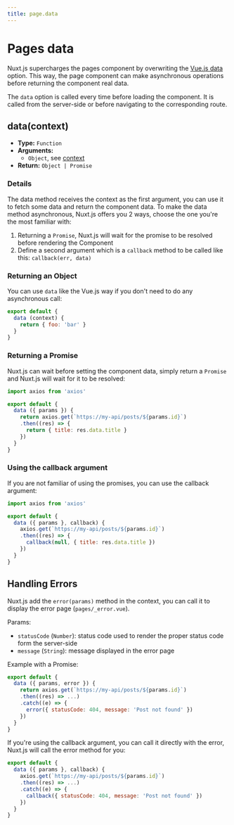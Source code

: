 ```yaml
---
title: page.data
---
```


# Pages data

Nuxt.js supercharges the pages component by overwriting the [Vue.js data](https://vuejs.org/v2/api/#data) option. This way, the page component can make asynchronous operations before returning the component real data.

The `data` option is called every time before loading the component. It is called from the server-side or before navigating to the corresponding route.

## data(context)

- **Type:** `Function`
- **Arguments:**
  - `Object`, see [context](/api/pages-context)
- **Return:** `Object | Promise`

### Details

The data method receives the context as the first argument, you can use it to fetch some data and return the component data. To make the data method asynchronous, Nuxt.js offers you 2 ways, choose the one you're the most familiar with:

1. Returning a `Promise`, Nuxt.js will wait for the promise to be resolved before rendering the Component
2. Define a second argument which is a `callback` method to be called like this: `callback(err, data)`

### Returning an Object

You can use `data` like the Vue.js way if you don't need to do any asynchronous call:

```js
export default {
  data (context) {
    return { foo: 'bar' }
  }
}
```

### Returning a Promise

Nuxt.js can wait before setting the component data, simply return a `Promise` and Nuxt.js will wait for it to be resolved:

```js
import axios from 'axios'

export default {
  data ({ params }) {
    return axios.get(`https://my-api/posts/${params.id}`)
    .then((res) => {
      return { title: res.data.title }
    })
  }
}
```

### Using the callback argument

If you are not familiar of using the promises, you can use the callback argument:

```js
import axios from 'axios'

export default {
  data ({ params }, callback) {
    axios.get(`https://my-api/posts/${params.id}`)
    .then((res) => {
      callback(null, { title: res.data.title })
    })
  }
}
```

## Handling Errors

Nuxt.js add the `error(params)` method in the context, you can call it to display the error page (`pages/_error.vue`).

Params:
- `statusCode` (`Number`): status code used to render the proper status code form the server-side
- `message` (`String`): message displayed in the error page

Example with a Promise:
```js
export default {
  data ({ params, error }) {
    return axios.get(`https://my-api/posts/${params.id}`)
    .then((res) => ...)
    .catch((e) => {
      error({ statusCode: 404, message: 'Post not found' })
    })
  }
}
```
If you're using the callback argument, you can call it directly with the error, Nuxt.js will call the error method for you:
```js
export default {
  data ({ params }, callback) {
    axios.get(`https://my-api/posts/${params.id}`)
    .then((res) => ...)
    .catch((e) => {
      callback({ statusCode: 404, message: 'Post not found' })
    })
  }
}
```
